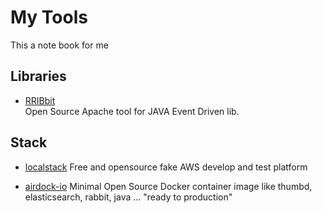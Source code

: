 # My Tools
 This a note book for me
 
## Libraries

* [RRIBbit](http://www.rribbit.org/introduction.html)  
Open Source Apache tool for JAVA Event Driven lib.   


## Stack

* [localstack](https://localstack.cloud/)
Free and opensource fake AWS develop and test platform

* [airdock-io](https://github.com/airdock-io)
Minimal Open Source Docker container image like thumbd, elasticsearch, rabbit, java ... "ready to production"
